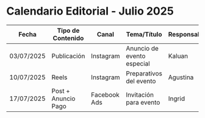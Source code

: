 
# Calendario Editorial - Julio 2025

| Fecha       | Tipo de Contenido     | Canal          | Tema/Título                        | Responsable |
|-------------|------------------------|----------------|------------------------------------|-------------|
| 03/07/2025  | Publicación             | Instagram      | Anuncio de evento especial         | Kaluan      |
| 10/07/2025  | Reels                   | Instagram      | Preparativos del evento            | Agustina    |
| 17/07/2025  | Post + Anuncio Pago      | Facebook Ads   | Invitación para evento             | Ingrid      |
